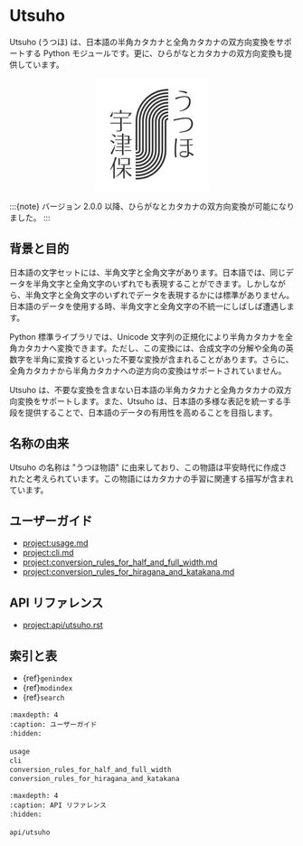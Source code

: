 # Utsuho

Utsuho (うつほ) は、日本語の半角カタカナと全角カタカナの双方向変換をサポートする Python モジュールです。更に、ひらがなとカタカナの双方向変換も提供しています。

<div style="text-align: center;">
  <picture>
    <img src="_static/logo_500x500.png" alt="Utsuho's logo" width="200" height="200" />
  </picture>
</div>

:::{note}
バージョン 2.0.0 以降、ひらがなとカタカナの双方向変換が可能になりました。
:::

## 背景と目的

日本語の文字セットには、半角文字と全角文字があります。日本語では、同じデータを半角文字と全角文字のいずれでも表現することができます。しかしながら、半角文字と全角文字のいずれでデータを表現するかには標準がありません。日本語のデータを使用する時、半角文字と全角文字の不統一にしばしば遭遇します。

Python 標準ライブラリでは、Unicode 文字列の正規化により半角カタカナを全角カタカナへ変換できます。ただし、この変換には、合成文字の分解や全角の英数字を半角に変換するといった不要な変換が含まれることがあります。さらに、全角カタカナから半角カタカナへの逆方向の変換はサポートされていません。

Utsuho は、不要な変換を含まない日本語の半角カタカナと全角カタカナの双方向変換をサポートします。また、Utsuho は、日本語の多様な表記を統一する手段を提供することで、日本語のデータの有用性を高めることを目指します。

## 名称の由来

Utsuho の名称は "うつほ物語" に由来しており、この物語は平安時代に作成されたと考えられています。この物語にはカタカナの手習に関連する描写が含まれています。

## ユーザーガイド

- <project:usage.md>
- <project:cli.md>
- <project:conversion_rules_for_half_and_full_width.md>
- <project:conversion_rules_for_hiragana_and_katakana.md>

## API リファレンス

- <project:api/utsuho.rst>

## 索引と表

- {ref}`genindex`
- {ref}`modindex`
- {ref}`search`

```{toctree}
:maxdepth: 4
:caption: ユーザーガイド
:hidden:

usage
cli
conversion_rules_for_half_and_full_width
conversion_rules_for_hiragana_and_katakana
```

```{toctree}
:maxdepth: 4
:caption: API リファレンス
:hidden:

api/utsuho
```
